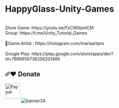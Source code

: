 # HappyGlass-Unity-Games
<br />
Show Game :https://youtu.be/FzCWibjmlCM<br />
Group :https://t.me/Unity_Tutorial_Games<br /><br />
🎨Game Artist : https://instagram.com/mariaartpro  <br /><br />
Google Play: https://play.google.com/store/apps/dev?id=7696656736256201466<br />

<h2 tabindex="-1" dir="auto"><a id="user-content-️-donate" class="anchor" aria-hidden="true" href="#️-donate"><svg class="octicon octicon-link" viewBox="0 0 16 16" version="1.1" width="16" height="16" aria-hidden="true"><path fill-rule="evenodd" d="M7.775 3.275a.75.75 0 001.06 1.06l1.25-1.25a2 2 0 112.83 2.83l-2.5 2.5a2 2 0 01-2.83 0 .75.75 0 00-1.06 1.06 3.5 3.5 0 004.95 0l2.5-2.5a3.5 3.5 0 00-4.95-4.95l-1.25 1.25zm-4.69 9.64a2 2 0 010-2.83l2.5-2.5a2 2 0 012.83 0 .75.75 0 001.06-1.06 3.5 3.5 0 00-4.95 0l-2.5 2.5a3.5 3.5 0 004.95 4.95l1.25-1.25a.75.75 0 00-1.06-1.06l-1.25 1.25a2 2 0 01-2.83 0z"></path></svg></a><g-emoji class="g-emoji" alias="heart" fallback-src="https://github.githubassets.com/images/icons/emoji/unicode/2764.png">❤️</g-emoji> Donate</h2>

<p dir="auto"><a href="https://www.paypal.com/donate/?hosted_button_id=F86F4AB65QNYL" title="https://paypal.me/Antoni" rel="nofollow"><img align="left" height="50" src="https://camo.githubusercontent.com/59cfbcf1ae58c3d6f862b1633f575920df6db1ac8974973b5e7f341a388b292d/68747470733a2f2f7777772e6d65646961666972652e636f6d2f636f6e766b65792f373264632f697a3738797337767466736c3935377a672e6a7067" alt="Paypal" data-canonical-src="https://www.mediafire.com/convkey/72dc/iz78ys7vtfsl957zg.jpg" style="max-width: 100%;"></a></p>

<br /><br />

![banner24](https://user-images.githubusercontent.com/83016119/211334562-d38a1021-fab6-4bc2-83a6-c561bc65dc2a.png)
